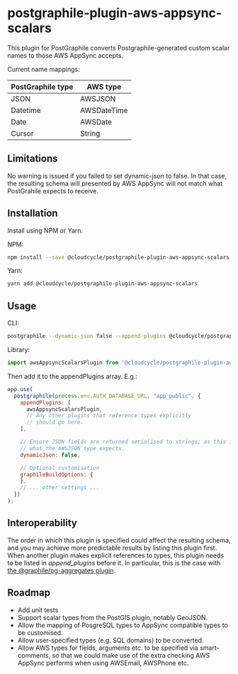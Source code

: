 postgraphile-plugin-aws-appsync-scalars
=======================================


This plugin for PostGraphile converts Postgraphile-generated custom scalar names to those AWS AppSync accepts.

Current name mappings:

| PostGraphile type | AWS type |
|-------------------|----------|
| JSON | AWSJSON |
| Datetime | AWSDateTime |
| Date | AWSDate |
| Cursor | String |


Limitations
-----------

No warning is issued if you failed to set dynamic-json to false. In that case,
the resulting schema will presented by AWS AppSync will not match what PostGrahile expects to receive.


Installation
------------

Install using NPM or Yarn.

NPM:

```bash
npm install --save @cloudcycle/postgraphile-plugin-aws-appsync-scalars
```

Yarn:
```bash
yarn add @cloudcycle/postgraphile-plugin-aws-appsync-scalars
```

Usage
-----

CLI:

```bash
postgraphile --dynamic-json false --append-plugins @cloudcycle/postgraphile-plugin-aws-appsync-scalars
```

Library:

```javascript
import awsAppsyncScalarsPlugin from '@cloudcycle/postgraphile-plugin-aws-appsync-scalars';
```

Then add it to the appendPlugins array. E.g.:

```javascript
app.use(
  postgraphile(process.env.AUTH_DATABASE_URL, "app_public", {
    appendPlugins: [
      awsAppsyncScalarsPlugin,
      // Any other plugins that reference types explicitly
      // should go here.
    ],

    // Ensure JSON fields are returned serialised to strings, as this is
    // what the AWSJSON type expects.
    dynamicJson: false,

    // Optional customisation
    graphileBuildOptions: {
    },
    // ... other settings ...
  })
);
```

Interoperability
----------------

The order in which this plugin is specified could affect the resulting
schema, and you may achieve more predictable results by listing this plugin first. When another plugin makes explicit references to
types, this plugin needs to be listed in _append_plugins_ before it. In particular, this is the case with [the @graphile/pg-aggregates plugin](https://www.npmjs.com/package/@graphile/pg-aggregates).

Roadmap
-------

* Add unit tests
* Support scalar types from the PostGIS plugin, notably GeoJSON.
* Allow the mapping of PosgreSQL types to AppSync compatible types to be
  customised.
* Allow user-specified types (e.g. SQL domains) to be converted.
* Allow AWS types for fields, arguments etc. to be specified via smart-comments, so
that we could make use of the extra checking AWS AppSync performs when using AWSEmail,
AWSPhone etc.
